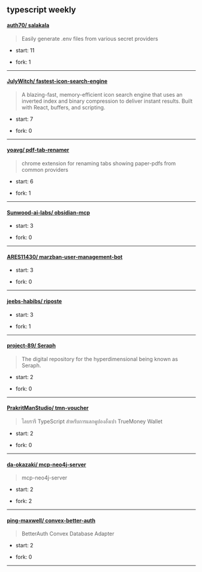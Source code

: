 ## typescript weekly

#### [auth70/ salakala](https://github.com/auth70/salakala)
>  Easily generate .env files from various secret providers
+ start: 11
+ fork: 1
---
#### [JulyWitch/ fastest-icon-search-engine](https://github.com/JulyWitch/fastest-icon-search-engine)
>  A blazing-fast, memory-efficient icon search engine that uses an inverted index and binary compression to deliver instant results. Built with React, buffers, and scripting.
+ start: 7
+ fork: 0
---
#### [yoavg/ pdf-tab-renamer](https://github.com/yoavg/pdf-tab-renamer)
>  chrome extension for renaming tabs showing paper-pdfs from common providers
+ start: 6
+ fork: 1
---
#### [Sunwood-ai-labs/ obsidian-mcp](https://github.com/Sunwood-ai-labs/obsidian-mcp)
>  
+ start: 3
+ fork: 0
---
#### [ARES11430/ marzban-user-management-bot](https://github.com/ARES11430/marzban-user-management-bot)
>  
+ start: 3
+ fork: 0
---
#### [jeebs-habibs/ riposte](https://github.com/jeebs-habibs/riposte)
>  
+ start: 3
+ fork: 1
---
#### [project-89/ Seraph](https://github.com/project-89/Seraph)
>  The digital repository for the hyperdimensional being known as Seraph.
+ start: 2
+ fork: 0
---
#### [PrakritManStudio/ tmn-voucher](https://github.com/PrakritManStudio/tmn-voucher)
>  ไลบรารี TypeScript สำหรับการแลกคูปองอั่งเปา TrueMoney Wallet
+ start: 2
+ fork: 0
---
#### [da-okazaki/ mcp-neo4j-server](https://github.com/da-okazaki/mcp-neo4j-server)
>  mcp-neo4j-server
+ start: 2
+ fork: 2
---
#### [ping-maxwell/ convex-better-auth](https://github.com/ping-maxwell/convex-better-auth)
>  BetterAuth Convex Database Adapter
+ start: 2
+ fork: 0
---